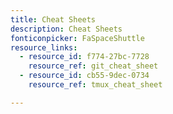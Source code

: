 ```yaml
---
title: Cheat Sheets
description: Cheat Sheets
fonticonpicker: FaSpaceShuttle
resource_links:
  - resource_id: f774-27bc-7728
    resource_ref: git_cheat_sheet
  - resource_id: cb55-9dec-0734
    resource_ref: tmux_cheat_sheet

---
```




